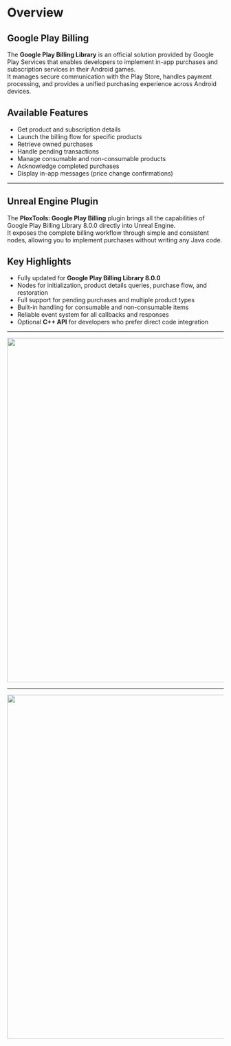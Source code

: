 # Overview

## Google Play Billing

The **Google Play Billing Library** is an official solution provided by Google Play Services that enables developers to implement in-app purchases and subscription services in their Android games.  
It manages secure communication with the Play Store, handles payment processing, and provides a unified purchasing experience across Android devices.

## Available Features
- Get product and subscription details  
- Launch the billing flow for specific products  
- Retrieve owned purchases  
- Handle pending transactions  
- Manage consumable and non-consumable products  
- Acknowledge completed purchases  
- Display in-app messages (price change confirmations)

---

## Unreal Engine Plugin

The **PloxTools: Google Play Billing** plugin brings all the capabilities of Google Play Billing Library 8.0.0 directly into Unreal Engine.  
It exposes the complete billing workflow through simple and consistent nodes, allowing you to implement purchases without writing any Java code.

## Key Highlights
- Fully updated for **Google Play Billing Library 8.0.0**  
- Nodes for initialization, product details queries, purchase flow, and restoration  
- Full support for pending purchases and multiple product types  
- Built-in handling for consumable and non-consumable items 
- Reliable event system for all callbacks and responses
- Optional **C++ API** for developers who prefer direct code integration

---

<div align="center">
  <img src="../assets/overview/billing_overview.png" width="800">
</div>

---

<div align="center">
  <img src="../assets/overview/billing_overviewcpp.png" width="800">
</div>	